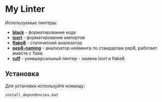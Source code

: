 # My Linter
Используемые линтеры:
- [**black**](https://pypi.org/project/black/) - форматирование кода
- [**isort**](https://pypi.org/project/isort/3.8.1/) - форматирование импортов
- [**flake8**](https://pypi.org/project/flake8/) - статический анализатор
- [**pep8-naming**](https://pypi.org/project/pep8-naming/) - анализатор нейминга по стандартам pep8, работает вместе с flake.
- [**ruff**](https://github.com/astral-sh/ruff) - унивыерсальный линтер - замена isort и flake8

## Установка
Для установки используйте команду:
```
install_dependencies.bat
```

